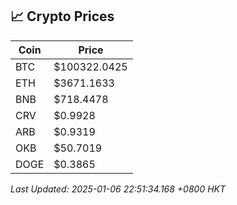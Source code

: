 ## 📈 Crypto Prices

| Coin | Price |
| ---- | ----- |
| BTC | $100322.0425 |
| ETH | $3671.1633 |
| BNB | $718.4478 |
| CRV | $0.9928 |
| ARB | $0.9319 |
| OKB | $50.7019 |
| DOGE | $0.3865 |

_Last Updated: 2025-01-06 22:51:34.168 +0800 HKT_